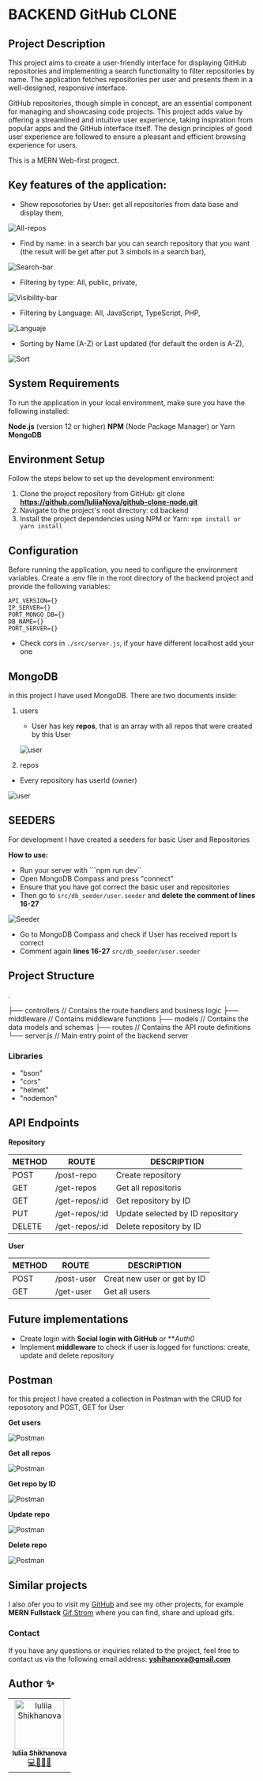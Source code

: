# BACKEND GitHub CLONE

## Project Description
This project aims to create a user-friendly interface for displaying GitHub repositories and implementing a search functionality to filter repositories by name. The application fetches repositories per user and presents them in a well-designed, responsive interface.

GitHub repositories, though simple in concept, are an essential component for managing and showcasing code projects. This project adds value by offering a streamlined and intuitive user experience, taking inspiration from popular apps and the GitHub interface itself. The design principles of good user experience are followed to ensure a pleasant and efficient browsing experience for users.

This is a MERN Web-first progect.


## Key features of the application:

- Show reposotories by User: get all repositories from data base and display them,

![All-repos](./src/assets/show_all.png)

- Find by name: in a search bar you can search repository that you want (the result will be get after put 3 simbols in a search bar),

![Search-bar](./src/assets/search.png)

- Filtering by type: All, public, private,

![Visibility-bar](./src/assets/nomatch.png)

- Filtering by Language: All, JavaScript, TypeScript, PHP,

![Languaje](./src/assets/lang.png)

- Sorting by Name (A-Z) or Last updated (for default the orden is A-Z),

![Sort](./src/assets/updated.png)


## System Requirements
To run the application in your local environment, make sure you have the following installed:

**Node.js** (version 12 or higher)
**NPM** (Node Package Manager) or Yarn
**MongoDB**

## Environment Setup
Follow the steps below to set up the development environment:

1. Clone the project repository from GitHub: git clone **https://github.com/IuliiaNova/github-clone-node.git**
2. Navigate to the project's root directory: cd backend
3. Install the project dependencies using NPM or Yarn: ``npm install or yarn install``

## Configuration
Before running the application, you need to configure the environment variables. Create a .env file in the root directory of the backend project and provide the following variables:

```
API_VERSION={}
IP_SERVER={}
PORT_MONGO_DB={}
DB_NAME={}
PORT_SERVER={}

```

+ Check cors in ``./src/server.js``,  if your have different localhost add your one

## MongoDB

in this project I have used MongoDB. There are two documents inside:
1. users
   - User has key **repos**, that is an array with all repos that were created by this User

   ![user](./src/assets/mongoDB/user.png)

2. repos
  - Every repository has userId (owner)

   ![user](./src/assets/mongoDB/repo.png)

## SEEDERS

For development I have created a seeders for basic User and Repositories

**How to use:**

- Run your server with ```npm run dev``
- Open MongoDB Compass and press "connect"
- Ensure that you have got correct the basic user and repositories
- Then go to ``src/db_seeder/user.seeder`` and **delete the comment of lines 16-27**

![Seeder](./src/assets/seeder.png)

- Go to MongoDB Compass and check if User has received report Is correct
- Comment again **lines 16-27** ``src/db_seeder/user.seeder``


## Project Structure

.

├── controllers      // Contains the route handlers and business logic
├── middleware       // Contains middleware functions
├── models           // Contains the data models and schemas
├── routes           // Contains the API route definitions
└── server.js        // Main entry point of the backend server

### Libraries 

+ "bson" 
+ "cors" 
+ "helmet"
+ "nodemon"

## API Endpoints 

**Repository**

| METHOD | ROUTE                  | DESCRIPTION                      |
| ------ | ---------------------- | -------------------------------- |
| POST   | /post-repo             | Create repository                |
| GET    | /get-repos             | Get all repositoris              |
| GET    | /get-repos/:id         | Get repository by ID             |
| PUT    | /get-repos/:id         | Update selected by ID repository |
| DELETE | /get-repos/:id         | Delete repository by ID          |

**User**

| METHOD | ROUTE                  | DESCRIPTION                 |
| ------ | ---------------------- | ----------------------------|
| POST   | /post-user             | Creat new user or get by ID |
| GET    | /get-user              | Get all users               |


## Future implementations 

- Create login with **Social login with GitHub** or ***Auth0* 
- Implement **middleware** to check if user is logged for functions: create, update and delete repository


## Postman 

for this project I have created a collection in Postman with the CRUD for reposotory and POST, GET for User

**Get users**

![Postman](./src/assets/postman/getUser.png)

**Get all repos**

![Postman](./src/assets/postman/getRepos.png)

**Get repo by ID**

![Postman](./src/assets/postman/repoById.png)

**Update repo**

![Postman](./src/assets/postman/update.png)

**Delete repo**

![Postman](./src/assets/postman/deleteRepo.png)


## Similar projects

I also ofer you to visit my [GitHub](https://github.com/IuliiaNova) and see my other projects, for example **MERN Fullstack** [Gif Strom](https://github.com/IuliiaNova/gif-storm-node.git) where you can find, share and upload gifs.


### Contact
If you have any questions or inquiries related to the project, feel free to contact us via the following email address: **yshihanova@gmail.com**

## Author ✨
<table>
  <td align="center">
    <a href="https://github.com/IuliiaNova">
      <img src="https://avatars.githubusercontent.com/u/115942758" width="100px" alt="Iuliia Shikhanova"/>
      <br />
      <sub>
      <b>Iuliia Shikhanova</b>
      </sub>
    </a>
    <br />
    <a href="#code-luliianova" title="code-tools-maintenance-design">💻🔧🚧🎨</a>
  </td>
  </tr>
  </table>
